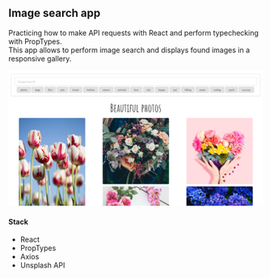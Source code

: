## Image search app

Practicing how to make API requests with React and perform typechecking with PropTypes. <br>
This app allows to perform image search and displays found images in a responsive gallery.

![app](public/img/app.png)

#### Stack

-   React
-   PropTypes
-   Axios
-   Unsplash API
